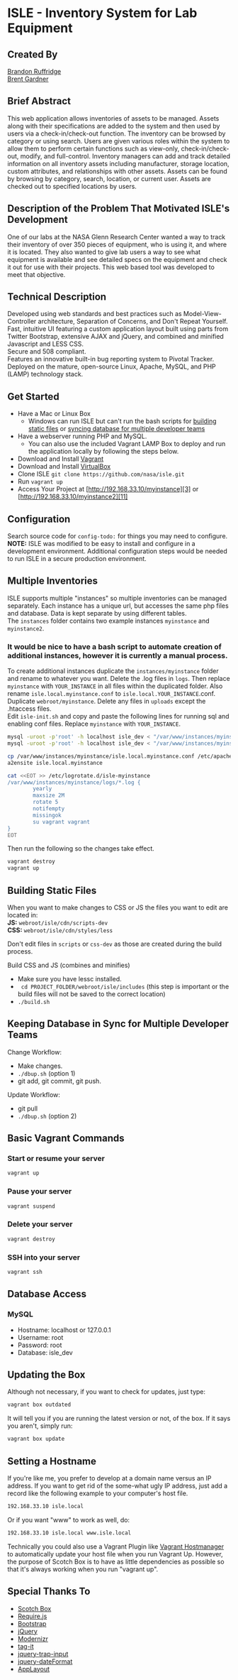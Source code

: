 ISLE - Inventory System for Lab Equipment
==========

## Created By
[Brandon Ruffridge](https://github.com/bruffridge)  
[Brent Gardner](https://github.com/bggardner)

## Brief Abstract
This web application allows inventories of assets to be managed. Assets along with their specifications are added to the system and then used by users via a check-in/check-out function. The inventory can be browsed by category or using search. Users are given various roles within the system to allow them to perform certain functions such as view-only, check-in/check-out, modify, and full-control. Inventory managers can add and track detailed information on all inventory assets including manufacturer, storage location, custom attributes, and relationships with other assets. Assets can be found by browsing by category, search, location, or current user. Assets are checked out to specified locations by users.

## Description of the Problem That Motivated ISLE's Development
One of our labs at the NASA Glenn Research Center wanted a way to track their inventory of over 350 pieces of equipment, who is using it, and where it is located. They also wanted to give lab users a way to see what equipment is available and see detailed specs on the equipment and check it out for use with their projects. This web based tool was developed to meet that objective.

## Technical Description

Developed using web standards and best practices such as Model-View-Controller architecture, Separation of Concerns, and Don't Repeat Yourself.  
Fast, intuitive UI featuring a custom application layout built using parts from Twitter Bootstrap, extensive AJAX and jQuery, and combined and minified Javascript and LESS CSS.  
Secure and 508 compliant.  
Features an innovative built-in bug reporting system to Pivotal Tracker.  
Deployed on the mature, open-source Linux, Apache, MySQL, and PHP (LAMP) technology stack.

## Get Started

* Have a Mac or Linux Box
  * Windows can run ISLE but can't run the bash scripts for [building static files](#building-static-files) or [syncing database for multiple developer teams](#keeping-database-in-sync-for-multiple-developer-teams)
* Have a webserver running PHP and MySQL.
  * You can also use the included Vagrant LAMP Box to deploy and run the application locally by following the steps below.
* Download and Install [Vagrant][1]
* Download and Install [VirtualBox][2]
* Clone ISLE ```git clone https://github.com/nasa/isle.git```
* Run ``` vagrant up ```
* Access Your Project at  [http://192.168.33.10/myinstance][3] or [http://192.168.33.10/myinstance2][11]

## Configuration

Search source code for ```config-todo:``` for things you may need to configure.  
**NOTE:** ISLE was modified to be easy to install and configure in a development environment. Additional configuration steps would be needed to run ISLE in a secure production environment.

## Multiple Inventories

ISLE supports multiple "instances" so multiple inventories can be managed separately. Each instance has a unique url, but accesses the same php files and database. Data is kept separate by using different tables.  
The ```instances``` folder contains two example instances ```myinstance``` and ```myinstance2```.  
### It would be nice to have a bash script to automate creation of additional instances, however it is currently a manual process.  
To create additional instances duplicate the ```instances/myinstance``` folder and rename to whatever you want. Delete the .log files in ```logs```. Then replace ```myinstance``` with ```YOUR_INSTANCE``` in all files within the duplicated folder. Also rename ```isle.local.myinstance.conf``` to ```isle.local.YOUR_INSTANCE```.conf.  
Duplicate ```webroot/myinstance```. Delete any files in ```uploads``` except the .htaccess files.  
Edit ```isle-init.sh``` and copy and paste the following lines for running sql and enabling conf files. Replace ```myinstance``` with ```YOUR_INSTANCE```.

```bash
mysql -uroot -p'root' -h localhost isle_dev < "/var/www/instances/myinstance/init.sql"
mysql -uroot -p'root' -h localhost isle_dev < "/var/www/instances/myinstance/data.sql"

cp /var/www/instances/myinstance/isle.local.myinstance.conf /etc/apache2/sites-available/isle.local.myinstance.conf
a2ensite isle.local.myinstance

cat <<EOT >> /etc/logrotate.d/isle-myinstance
/var/www/instances/myinstance/logs/*.log {
        yearly
        maxsize 2M
        rotate 5
        notifempty
        missingok
        su vagrant vagrant
}
EOT
```

Then run the following so the changes take effect.

```bash
vagrant destroy
vagrant up
```  

## Building Static Files

When you want to make changes to CSS or JS the files you want to edit are located in:  
**JS:** ```webroot/isle/cdn/scripts-dev```  
**CSS:** ```webroot/isle/cdn/styles/less```

Don't edit files in ```scripts``` or ```css-dev``` as those are created during the build process.

Build CSS and JS (combines and minifies)
* Make sure you have lessc installed.
* ``` cd PROJECT_FOLDER/webroot/isle/includes``` (this step is important or the build files will not be saved to the correct location)
* ```./build.sh```

## Keeping Database in Sync for Multiple Developer Teams

Change Workflow:  
* Make changes.
* ```./dbup.sh``` (option 1)
* git add, git commit, git push.

Update Workflow:  
* git pull
* ```./dbup.sh``` (option 2)

## Basic Vagrant Commands


### Start or resume your server
```bash
vagrant up
```

### Pause your server
```bash
vagrant suspend
```

### Delete your server
```bash
vagrant destroy
```

### SSH into your server
```bash
vagrant ssh
```



## Database Access

### MySQL 

- Hostname: localhost or 127.0.0.1
- Username: root
- Password: root
- Database: isle_dev

## Updating the Box

Although not necessary, if you want to check for updates, just type:

```bash
vagrant box outdated
```

It will tell you if you are running the latest version or not, of the box. If it says you aren't, simply run:

```bash
vagrant box update
```


## Setting a Hostname

If you're like me, you prefer to develop at a domain name versus an IP address. If you want to get rid of the some-what ugly IP address, just add a record like the following example to your computer's host file.

```bash
192.168.33.10 isle.local
```

Or if you want "www" to work as well, do:

```bash
192.168.33.10 isle.local www.isle.local
```

Technically you could also use a Vagrant Plugin like [Vagrant Hostmanager][4] to automatically update your host file when you run Vagrant Up. However, the purpose of Scotch Box is to have as little dependencies as possible so that it's always working when you run "vagrant up".

## Special Thanks To

* [Scotch Box][5]
* [Require.js][6]
* [Bootstrap][7]
* [jQuery][8]
* [Modernizr][9]
* [tag-it][10]
* [jquery-trap-input](https://github.com/julienw/jquery-trap-input)
* [jquery-dateFormat](https://github.com/phstc/jquery-dateFormat)
* [AppLayout](https://github.com/bruffridge/AppLayout)

 [1]: https://www.vagrantup.com/downloads.html
 [2]: https://www.virtualbox.org/wiki/Downloads
 [3]: http://192.168.33.10/myinstance
 [4]: https://github.com/smdahlen/vagrant-hostmanager
 [5]: https://box.scotch.io/
 [6]: http://requirejs.org/
 [7]: http://getbootstrap.com/
 [8]: https://jquery.com/
 [9]: https://modernizr.com/
 [10]: https://github.com/aehlke/tag-it
 [11]: http://192.168.33.10/myinstance2